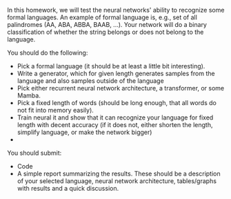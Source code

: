 In this homework, we will test the neural networks' ability to recognize some formal languages.
An example of formal language is, e.g., set of all palindromes (AA, ABA, ABBA, BAAB, ...).
Your network will do a binary classification of whether the string belongs or does not belong to the language.

You should do the following:
* Pick a formal language (it should be at least a little bit interesting).
* Write a generator, which for given length generates samples from the language and also samples outside of the language
* Pick either recurrent neural network architecture, a transformer, or some Mamba.
* Pick a fixed length of words (should be long enough, that all words do not fit into memory easily).
* Train neural it and show that it can recognize your language for fixed length with decent accuracy (if it does not, either shorten the length, simplify language, or make the network bigger)
* 


You should submit:
* Code
* A simple report summarizing the results. These should be a description of your selected language, neural network architecture, tables/graphs with results and a quick discussion.
